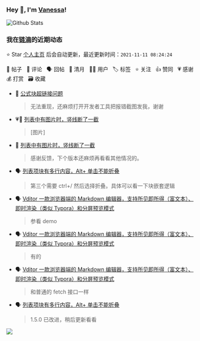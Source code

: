 ### Hey 👋, I'm [Vanessa](http://vanessa.b3log.org/)!

![Github Stats](https://github-readme-stats.vercel.app/api?username=Vanessa219&show_icons=true)

<!--events start -->

### 我在[链滴](https://ld246.com)的近期动态

⭐️ Star [个人主页](https://github.com/Vanessa219/Vanessa219) 后会自动更新，最近更新时间：`2021-11-11 08:24:24`

📝 帖子 &nbsp; 💬 评论 &nbsp; 🗣 回帖 &nbsp; 🌙 清月 &nbsp; 👨‍💻 用户 &nbsp; 🏷️ 标签 &nbsp; ⭐️ 关注 &nbsp; 👍 赞同 &nbsp; 💗 感谢 &nbsp; 💰 打赏 &nbsp; 🗃 收藏

* 💬 [公式块超链接问题](https://ld246.com/article/1636535330506/comment/1636559989267#comments)

  > 无法重现，还麻烦打开开发者工具把报错截图发我，谢谢
* 💗📝 [列表中有图片时，竖线断了一截](https://ld246.com/article/1636540486193)

  > [图片]
* 💬 [列表中有图片时，竖线断了一截](https://ld246.com/article/1636540486193/comment/1636559757216#comments)

  > 感谢反馈，下个版本还麻烦再看看其他情况的。
* 🗣 [列表项块有多行内容，Alt+ 单击不能折叠](https://ld246.com/article/1636184245668/comment/1636457289885#comments)

  > 第三个需要 ctrl+/ 然后选择折叠。具体可以看一下块嵌套逻辑
* 🗣 [Vditor 一款浏览器端的 Markdown 编辑器，支持所见即所得（富文本）、即时渲染（类似 Typora）和分屏预览模式](https://ld246.com/article/1549638745630/comment/1636530504508#comments)

  > 参看 demo
* 🗣 [Vditor 一款浏览器端的 Markdown 编辑器，支持所见即所得（富文本）、即时渲染（类似 Typora）和分屏预览模式](https://ld246.com/article/1549638745630/comment/1636530559032#comments)

  > 有的
* 🗣 [Vditor 一款浏览器端的 Markdown 编辑器，支持所见即所得（富文本）、即时渲染（类似 Typora）和分屏预览模式](https://ld246.com/article/1549638745630/comment/1636509202296#comments)

  > 和普通的 fetch 接口一样
* 🗣 [列表项块有多行内容，Alt+ 单击不能折叠](https://ld246.com/article/1636184245668/comment/1636424825877#comments)

  > 1.5.0 已改进，稍后更新看看


<!--events end -->

<a title="Hits" target="_blank" href="https://github.com/Vanessa219/Vanessa219"><img src="https://hits.b3log.org/Vanessa219/Vanessa219.svg"></a>
